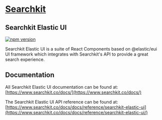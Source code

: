 # <a href="https://www.searchkit.co/">Searchkit</a>

## Searchkit Elastic UI

[![npm version](https://badge.fury.io/js/%40searchkit%2Felastic-ui.svg)](https://badge.fury.io/js/%40searchkit%2Felastic-ui)

Searchkit Elastic UI is a suite of React Components based on @elastic/eui UI framework which integrates with Searchkit's API to provide a great search experience.

## Documentation

All Searchkit Elastic UI documentation can be found at: <br/>
[https://www.searchkit.co/docs/](https://www.searchkit.co/docs/)

The Searchkit Elastic UI API reference can be found at: <br/>
[https://www.searchkit.co/docs/docs/reference/searchkit-elastic-ui](https://www.searchkit.co/docs/docs/reference/searchkit-elastic-ui/)
